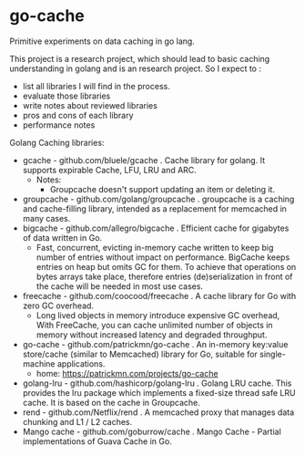# go-cache
Primitive experiments on data caching in go lang.

This project is a research project, which should lead to basic caching understanding in golang and is an research project. So I expect to :

* list all libraries I will find in the process.
* evaluate those libraries
* write notes about reviewed libraries
* pros and cons of each library
* performance notes

Golang Caching libraries:

* gcache - github.com/bluele/gcache . Cache library for golang. It supports expirable Cache, LFU, LRU and ARC.
    * Notes:
        * Groupcache doesn't support updating an item or deleting it.
* groupcache - github.com/golang/groupcache . groupcache is a caching and cache-filling library, intended as a replacement for memcached in many cases.
* bigcache - github.com/allegro/bigcache . Efficient cache for gigabytes of data written in Go.
    * Fast, concurrent, evicting in-memory cache written to keep big number of entries without impact on performance. BigCache keeps entries on heap but omits GC for them. To achieve that operations on bytes arrays take place, therefore entries (de)serialization in front of the cache will be needed in most use cases.
* freecache - github.com/coocood/freecache . A cache library for Go with zero GC overhead.
    * Long lived objects in memory introduce expensive GC overhead, With FreeCache, you can cache unlimited number of objects in memory without increased latency and degraded throughput.
* go-cache - github.com/patrickmn/go-cache . An in-memory key:value store/cache (similar to Memcached) library for Go, suitable for single-machine applications.
    * home: https://patrickmn.com/projects/go-cache
* golang-lru - github.com/hashicorp/golang-lru . Golang LRU cache. This provides the lru package which implements a fixed-size thread safe LRU cache. It is based on the cache in Groupcache.
* rend - github.com/Netflix/rend . A memcached proxy that manages data chunking and L1 / L2 caches.
* Mango cache - github.com/goburrow/cache . Mango Cache - Partial implementations of Guava Cache in Go.



